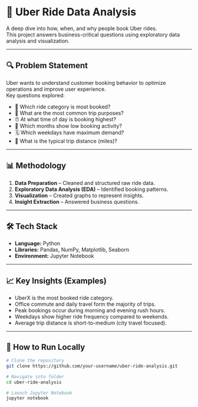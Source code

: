 
# 🚖 Uber Ride Data Analysis  

A deep dive into how, when, and why people book Uber rides.  
This project answers business-critical questions using exploratory data analysis and visualization.  

---

## 🔍 Problem Statement  
Uber wants to understand customer booking behavior to optimize operations and improve user experience.  
Key questions explored:  
- 📂 Which ride category is most booked?  
- 🎯 What are the most common trip purposes?  
- ⏰ At what time of day is booking highest?  
- 📅 Which months show low booking activity?  
- 🗓️ Which weekdays have maximum demand?  
- 📏 What is the typical trip distance (miles)?  

---

## 📊 Methodology  
1. **Data Preparation** – Cleaned and structured raw ride data.  
2. **Exploratory Data Analysis (EDA)** – Identified booking patterns.  
3. **Visualization** – Created graphs to represent insights.  
4. **Insight Extraction** – Answered business questions.  

---

## 🛠️ Tech Stack  
- **Language:** Python  
- **Libraries:** Pandas, NumPy, Matplotlib, Seaborn  
- **Environment:** Jupyter Notebook  

---

## 📈 Key Insights (Examples)  
- UberX is the most booked ride category.  
- Office commute and daily travel form the majority of trips.  
- Peak bookings occur during morning and evening rush hours.  
- Weekdays show higher ride frequency compared to weekends.  
- Average trip distance is short-to-medium (city travel focused).  

---

## 🚀 How to Run Locally  
```bash
# Clone the repository
git clone https://github.com/your-username/uber-ride-analysis.git

# Navigate into folder
cd uber-ride-analysis

# Launch Jupyter Notebook
jupyter notebook
